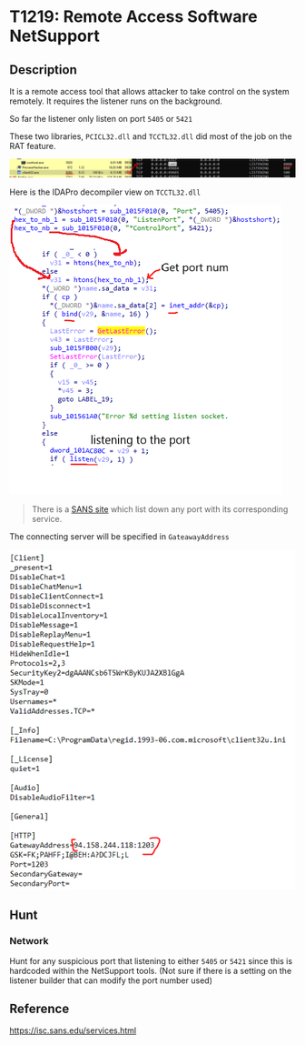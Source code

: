 # T1219: Remote Access Software NetSupport

## Description

It is a remote access tool that allows attacker to take control on the system remotely. It requires the listener runs on the background.

So far the listener only listen on port `5405` or `5421`

These two libraries, `PCICL32.dll` and `TCCTL32.dll` did most of the job on the RAT feature.

![net_support_netstat.PNG](./Image_T1219/net_support_netstat.PNG)

Here is the IDAPro decompiler view on `TCCTL32.dll`

![net_support_port.PNG](./Image_T1219/net_support_port.PNG)

> There is a [SANS site](https://isc.sans.edu/services.html) which list down any port with its corresponding service.

The connecting server will be specified in `GateawayAddress`

![netsupport_client_ini.PNG](./Image_T1219/netsupport_client_ini.PNG)

## Hunt

### Network

Hunt for any suspicious port that listening to either `5405` or `5421` since this is hardcoded within the NetSupport tools. (Not sure if there is a setting on the listener builder that can modify the port number used)

## Reference

<https://isc.sans.edu/services.html>
